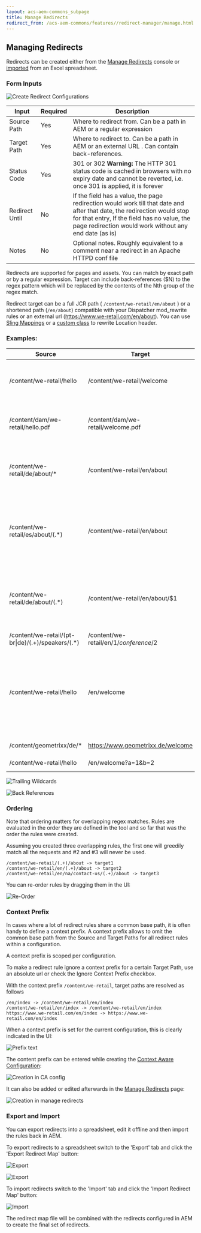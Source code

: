 ```yaml
---
layout: acs-aem-commons_subpage
title: Manage Redirects
redirect_from: /acs-aem-commons/features//redirect-manager/manage.html
---
```


## Managing Redirects

Redirects can be created either from the [Manage Redirects](http://localhost:4502/apps/acs-commons/content/redirect-manager.html/conf/global/settings/redirects) console
or [imported](#export-and-import) from an Excel spreadsheet.

### Form Inputs

![Create Redirect Configurations](../images/create-rule.png)


| Input        | Required          | Description          |
| ------------- |-------------|-------------|
| Source Path | Yes | Where to redirect from. Can be a path in AEM or a regular expression |
| Target Path | Yes | Where to redirect to. Can be a path in AEM or an external URL . Can contain back-references. |
| Status Code | Yes | 301 or 302 **Warning:** The HTTP 301 status code is cached in browsers with no expiry date and cannot be reverted, i.e. once 301 is applied, it is forever |
| Redirect Until | No | If the field has a value, the page redirection would work till that date and after that date, the redirection would stop for that entry, If the field has no value, the page redirection would work without any end date (as is)|
| Notes | No | Optional notes. Roughly equivalent to a comment near a redirect in an Apache HTTPD conf file |

Redirects are supported for pages and assets. You can match by exact path or by a regular expression.
Target can include back-references ($N) to the regex pattern which will be replaced by the contents of the Nth group of
the regex match.

Redirect target can be a full JCR path ( `/content/we-retail/en/about` ) or a shortened path (`/en/about`) compatible with
your Dispatcher mod_rewrite rules or an external url (https://www.we-retail.com/en/about).
You can use [Sling Mappings](./mappings.html) or a [custom class](./mappings.html#custom-location-rewriter) to rewrite Location header.

### Examples:

| Source        | Target           | Description |
| ------------- |-------------|-------------|
| /content/we-retail/hello | /content/we-retail/welcome | Match a page by path. Redirect `/content/we-retail/hello` to `/content/we-retail/welcome` |
| /content/dam/we-retail/hello.pdf | /content/dam/we-retail/welcome.pdf | Match an asset by path. Redirect `/content/dam/we-retail/hello.pdf` to `/content/dam/we-retail/welcome.pdf` |
| /content/we-retail/de/about/* | /content/we-retail/en/about | Wildcard Match.  Redirect all pages that start with `/content/we-retail/de/about/*` to `/content/we-retail/en/about`|
| /content/we-retail/es/about/(.*) | /content/we-retail/en/about | Regex Match equivalent to `/content/we-retail/de/about/*`.  Redirect all pages that match `/content/we-retail/de/about/(.*)` to `/content/we-retail/en/about` |
| /content/we-retail/de/about/(.*) | /content/we-retail/en/about/$1 | Use a back-reference to redirect german pages (de) to  their english versions (en), e.g. `/content/we-retail/de/about/team => /content/we-retail/en/about/team` |
| /content/we-retail/(pt-br\|de)/(.+)/speakers/(.*) | /content/we-retail/en/$1/conference/$2 | An example with two back references.  |
| /content/we-retail/hello | /en/welcome | Return a shortened url (`/en/welcome`) instead of `/content/we-retail/en/welcome` . This will work assuming your dispatcher configuration rewrites `/en/welcome` into `/content/we-retail/en/welcome` |
| /content/geometrixx/de/* | https://www.geometrixx.de/welcome | Redirect to an external domain |
| /content/we-retail/hello | /en/welcome?a=1&b=2 | Redirect target can include a query string |


![Trailing Wildcards](../images/trailing-wildcard-1.png)

![Back References](../images/regex-backref.png)


### Ordering

Note that ordering matters for overlapping regex matches.
Rules are evaluated in the order they are defined in the tool and so far that was the order the rules were created.

Assuming you created three overlapping rules, the first one will greedily match all the requests and #2 and #3 will never be used.

```
/content/we-retail/(.+)/about -> target1
/content/we-retail/en/(.+)/about -> target2
/content/we-retail/en/na/contact-us/(.+)/about -> target3
```

You can re-order rules by dragging them in the UI:

![Re-Order](../images/drag.png)


### Context Prefix

In cases where a lot of redirect rules share a common base path, it is often handy to define a context prefix. A context prefix allows to omit the common base path from the Source and Target Paths for all redirect rules within a configuration.

A context prefix is scoped per configuration.

To make a redirect rule ignore a context prefix for a certain Target Path, use an absolute url or check the Ignore Context Prefix checkbox.

With the context prefix `/content/we-retail`, target paths are resolved as follows

```
/en/index -> /content/we-retail/en/index
/content/we-retail/en/index -> /content/we-retail/en/index
https://www.we-retail.com/en/index -> https://www.we-retail.com/en/index
```

When a context prefix is set for the current configuration, this is clearly indicated in the UI:

![Prefix text](images/prefix-text.png)

The content prefix can be entered while creating the [Context Aware Configuration](./caconfig.html):

![Creation in CA config](images/prefix-create1.png)

It can also be added or edited afterwards in the [Manage Redirects](http://localhost:4502/apps/acs-commons/content/redirect-manager.html/conf/global/settings/redirects) page:

![Creation in manage redirects](images/prefix-create2.png)


### Export and Import

You can export redirects into a spreadsheet, edit it offline and then import the rules back in AEM.

To export redirects to a spreadsheet switch to the 'Export' tab and click the 'Export Redirect Map' button:

![Export](../images/export.png)

![Export](../images/export-xls.png)

To import redirects switch to the 'Import' tab and click the 'Import Redirect Map' button:

![Import](../images/import.png)

The redirect map file will be combined with the redirects configured in AEM to create the final set of redirects. 
